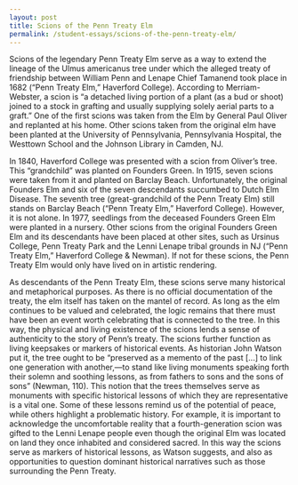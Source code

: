 ```yaml
---
layout: post
title: Scions of the Penn Treaty Elm
permalink: /student-essays/scions-of-the-penn-treaty-elm/
---
```



Scions of the legendary Penn Treaty Elm serve as a way to extend the lineage of the Ulmus americanus tree under which the alleged treaty of friendship between William Penn and Lenape Chief Tamanend took place in 1682 (“Penn Treaty Elm,” Haverford College). According to Merriam-Webster, a scion is “a detached living portion of a plant (as a bud or shoot) joined to a stock in grafting and usually supplying solely aerial parts to a graft.” One of the first scions was taken from the Elm by General Paul Oliver and replanted at his home. Other scions taken from the original elm have been planted at the University of Pennsylvania, Pennsylvania Hospital, the Westtown School and the Johnson Library in Camden, NJ.

In 1840, Haverford College was presented with a scion from Oliver’s tree. This “grandchild” was planted on Founders Green. In 1915, seven scions were taken from it and planted on Barclay Beach. Unfortunately, the original Founders Elm and six of the seven descendants succumbed to Dutch Elm Disease. The seventh tree (great-grandchild of the Penn Treaty Elm) still stands on Barclay Beach (“Penn Treaty Elm,” Haverford College). However, it is not alone. In 1977, seedlings from the deceased Founders Green Elm were planted in a nursery. Other scions from the original Founders Green Elm and its descendants have been placed at other sites, such as Ursinus College, Penn Treaty Park and the Lenni Lenape tribal grounds in NJ (“Penn Treaty Elm,” Haverford College & Newman). If not for these scions, the Penn Treaty Elm would only have lived on in artistic rendering.

As descendants of the Penn Treaty Elm, these scions serve many historical and metaphorical purposes. As there is no official documentation of the treaty, the elm itself has taken on the mantel of record. As long as the elm continues to be valued and celebrated, the logic remains that there must have been an event worth celebrating that is connected to the tree. In this way, the physical and living existence of the scions lends a sense of authenticity to the story of Penn’s treaty. The scions further function as living keepsakes or markers of historical events. As historian John Watson put it, the tree ought to be “preserved as a memento of the past [...] to link one generation with another,—to stand like living monuments speaking forth their solemn and soothing lessons, as from fathers to sons and the sons of sons” (Newman, 110). This notion that the trees themselves serve as monuments with specific historical lessons of which they are representative is a vital one. Some of these lessons remind us of the potential of peace, while others highlight a problematic history. For example, it is important to acknowledge the uncomfortable reality that a fourth-generation scion was gifted to the Lenni Lenape people even though the original Elm was located on land they once inhabited and considered sacred. In this way the scions serve as markers of historical lessons, as Watson suggests, and also as opportunities to question dominant historical narratives such as those surrounding the Penn Treaty.
